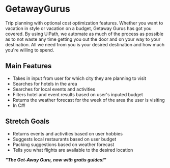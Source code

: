 # GetawayGurus
Trip planning with optional cost optimization features. Whether you want to vacation in style or vacation on a budget, Getaway Gurus has got you covered. By using UiPath, we automate as much of the process as possible as to not waste any time getting you out the door and on your way to your destination. All we need from you is your desired destination and how much you're willing to spend.

## Main Features
- Takes in input from user for which city they are planning to visit
- Searches for hotels in the area
- Searches for local events and activities
- Filters hotel and event results based on user's inputed budget
- Returns the weather forecast for the week of the area the user is visiting
- In C#!

## Stretch Goals
- Returns events and activities based on user hobbies
- Suggests local restaurants based on user budget
- Packing suggestions based on weather forecast
- Tells you what flights are available to the desired location

___"The Get-Away Guru, now with gratis guides!"___
